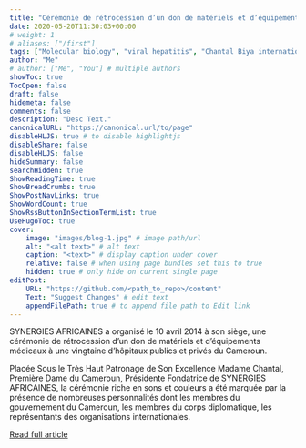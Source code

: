 ```yaml
---
title: "Cérémonie de rétrocession d’un don de matériels et d’équipements médicaux aux hôpitaux du Cameroun"
date: 2020-05-20T11:30:03+00:00
# weight: 1
# aliases: ["/first"]
tags: ["Molecular biology", "viral hepatitis", "Chantal Biya international reference center"]
author: "Me"
# author: ["Me", "You"] # multiple authors
showToc: true
TocOpen: false
draft: false
hidemeta: false
comments: false
description: "Desc Text."
canonicalURL: "https://canonical.url/to/page"
disableHLJS: true # to disable highlightjs
disableShare: false
disableHLJS: false
hideSummary: false
searchHidden: true
ShowReadingTime: true
ShowBreadCrumbs: true
ShowPostNavLinks: true
ShowWordCount: true
ShowRssButtonInSectionTermList: true
UseHugoToc: true
cover:
    image: "images/blog-1.jpg" # image path/url
    alt: "<alt text>" # alt text
    caption: "<text>" # display caption under cover
    relative: false # when using page bundles set this to true
    hidden: true # only hide on current single page
editPost:
    URL: "https://github.com/<path_to_repo>/content"
    Text: "Suggest Changes" # edit text
    appendFilePath: true # to append file path to Edit link
---
```

SYNERGIES AFRICAINES a organisé le 10 avril 2014 à son siège, une cérémonie de rétrocession d’un don de matériels et d’équipements médicaux à une vingtaine d’hôpitaux publics et privés du Cameroun.

Placée Sous le Très Haut Patronage de Son Excellence Madame Chantal, Première Dame du Cameroun, Présidente Fondatrice de SYNERGIES AFRICAINES, la cérémonie riche en sons et couleurs a été marquée par la présence de nombreuses personnalités dont les membres du gouvernement  du Cameroun, les membres du corps diplomatique, les représentants des organisations internationales.

[Read full article](https://synergiesafricaines.org/ceremonie-de-retrocession-dun-don-de-materiels-et-dequipements-medicaux-aux-hopitaux-du-cameroun/)